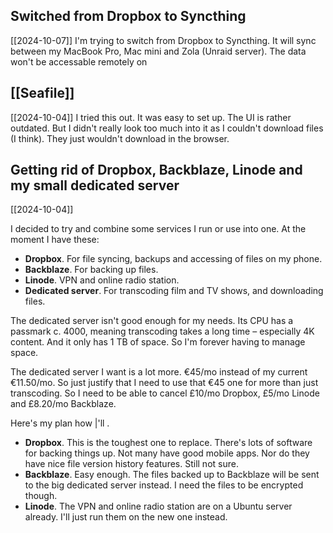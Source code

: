 
## Switched from Dropbox to Syncthing
[[2024-10-07]]
I'm trying to switch from Dropbox to Syncthing. It will sync between my MacBook Pro, Mac mini and Zola (Unraid server). The data won't be accessable remotely on

## [[Seafile]]
[[2024-10-04]]
I tried this out. It was easy to set up. The UI is rather outdated. But I didn't really look too much into it as I couldn't download files (I think). They just wouldn't download in the browser.

## Getting rid of Dropbox, Backblaze, Linode and my small dedicated server
[[2024-10-04]]

I decided to try and combine some services I run or use into one. At the moment I have these:
- **Dropbox**. For file syncing, backups and accessing of files on my phone.
- **Backblaze**. For backing up files.
- **Linode**. VPN and online radio station.
- **Dedicated server**. For transcoding film and TV shows, and downloading files.

The dedicated server isn't good enough for my needs. Its CPU has a passmark c. 4000, meaning transcoding takes a long time – especially 4K content. And it only has 1 TB of space. So I'm forever having to manage space.

The dedicated server I want is a lot more. €45/mo instead of my current €11.50/mo. So just justify that I need to use that €45 one for more than just transcoding. So I need to be able to cancel £10/mo Dropbox, £5/mo Linode and £8.20/mo Backblaze.

Here's my plan how |'ll .
- **Dropbox**. This is the toughest one to replace. There's lots of software for backing things up. Not many have good mobile apps. Nor do they have nice file version history features. Still not sure.
- **Backblaze**. Easy enough. The files backed up to Backblaze will be sent to the big dedicated server instead. I need the files to be encrypted though.
- **Linode**. The VPN and online radio station are on a Ubuntu server already. I'll just run them on the new one instead.


